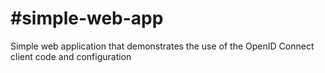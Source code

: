 #simple-web-app
==============

Simple web application that demonstrates the use of the OpenID Connect client code and configuration
